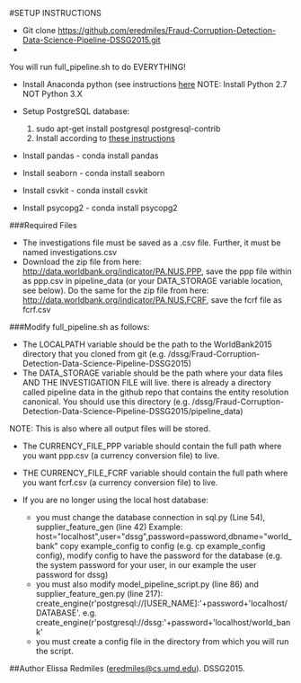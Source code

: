 #SETUP INSTRUCTIONS
- Git clone https://github.com/eredmiles/Fraud-Corruption-Detection-Data-Science-Pipeline-DSSG2015.git
- 
You will run full_pipeline.sh to do EVERYTHING!

- Install Anaconda python (see instructions [here](http://docs.continuum.io/anaconda/install#linux-install)
NOTE: Install Python 2.7 NOT Python 3.X
- Setup PostgreSQL database:
	1. sudo apt-get install postgresql postgresql-contrib
	2. Install according to [these instructions](https://help.ubuntu.com/community/PostgreSQL#Alternative_Server_Setup)

- Install pandas - conda install pandas
- Install seaborn - conda install seaborn
- Install csvkit - conda install csvkit
- Install psycopg2 - conda install psycopg2

###Required Files
- The investigations file must be saved as a .csv file. Further, it must be named investigations.csv
- Download the zip file from here: http://data.worldbank.org/indicator/PA.NUS.PPP, save the ppp file within as ppp.csv in pipeline_data (or your DATA_STORAGE variable location, see below). Do the same for the zip file from here: http://data.worldbank.org/indicator/PA.NUS.FCRF, save the fcrf file as fcrf.csv


###Modify full_pipeline.sh as follows:
- The LOCALPATH variable should be the path to the WorldBank2015 directory that you cloned from git (e.g. /dssg/Fraud-Corruption-Detection-Data-Science-Pipeline-DSSG2015)
- The DATA_STORAGE variable should be the path where your data files AND THE INVESTIGATION FILE will live. there is already a directory called pipeline data in the github repo that contains the entity resolution canonical. You should use this directory (e.g. /dssg/Fraud-Corruption-Detection-Data-Science-Pipeline-DSSG2015/pipeline_data)

NOTE: This is also where all output files will be stored.
- The CURRENCY_FILE_PPP variable should contain the full path where you want ppp.csv (a currency conversion file) to live.
- THE CURRENCY_FILE_FCRF variable should contain the full path where you want fcrf.csv (a currency conversion file) to live.

- If you are no longer using the local host database:
    - you must change the database connection in sql.py (Line 54), supplier_feature_gen (line 42)
   Example:    host="localhost",user="dssg",password=password,dbname="world_bank"
   copy example_config to config (e.g. cp example_config config), modify config to have the password for the database (e.g. the system password for your user, in our example the user password for dssg)
    - you must also modify model_pipeline_script.py (line 86) and supplier_feature_gen.py (line 217): create_engine(r'postgresql://[USER_NAME]:'+password+'localhost/DATABASE'. e.g. create_engine(r'postgresql://dssg:'+password+'localhost/world_bank'
    - you must create a config file in the directory from which you will run the script.



##Author
Elissa Redmiles (eredmiles@cs.umd.edu). DSSG2015.
